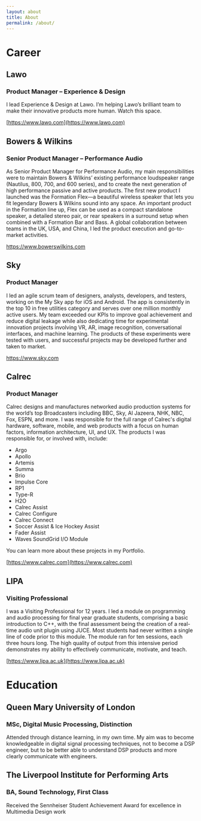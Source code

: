 ```yaml
---
layout: about
title: About
permalink: /about/
---
```


# Career
## Lawo
### Product Manager – Experience & Design

I lead Experience & Design at Lawo. I’m helping Lawo’s brilliant team to make their innovative products more human. Watch this space.

[https://www.lawo.com](https://www.lawo.com)

## Bowers & Wilkins
### Senior Product Manager – Performance Audio

As Senior Product Manager for Performance Audio, my main responsibilities were to maintain Bowers & Wilkins’ existing performance loudspeaker range (Nautilus, 800, 700, and 600 series), and to create the next generation of high performance passive and active products. The first new product I launched was the Formation Flex—a beautiful wireless speaker that lets you fit legendary Bowers & Wilkins sound into any space. An important product in the Formation line up, Flex can be used as a compact standalone speaker, a detailed stereo pair, or rear speakers in a surround setup when combined with a Formation Bar and Bass. A global collaboration between teams in the UK, USA, and China, I led the product execution and go-to-market activities.

[https://www.bowerswilkins.com ](https://www.bowerswilkins.com)

## Sky
### Product Manager

I led an agile scrum team of designers, analysts, developers, and testers, working on the My Sky app for iOS and Android. The app is consistently in the top 10 in free utilities category and serves over one million monthly active users. My team exceeded our KPIs to improve goal achievement and reduce digital leakage while also dedicating time for experimental innovation projects involving VR, AR, image recognition, conversational interfaces, and machine learning. The products of these experiments were tested with users, and successful projects may be developed further and taken to market.

[https://www.sky.com ](https://www.sky.com)

## Calrec
### Product Manager

Calrec designs and manufactures networked audio production systems for the world’s top Broadcasters including BBC, Sky, Al Jazeera, NHK, NBC, Fox, ESPN, and more. I was responsible for the full range of Calrec's digital hardware, software, mobile, and web products with a focus on human factors, information architecture, UI, and UX. The products I was responsible for, or involved with, include:

- Argo
- Apollo
- Artemis
- Summa
- Brio
- Impulse Core
- RP1
- Type-R
- H2O
- Calrec Assist
- Calrec Configure
- Calrec Connect
- Soccer Assist & Ice Hockey Assist
- Fader Assist
- Waves SoundGrid I/O Module

You can learn more about these projects in my Portfolio.

[https://www.calrec.com](https://www.calrec.com)

## LIPA
### Visiting Professional

I was a Visiting Professional for 12 years. I led a module on programming and audio processing for final year graduate students, comprising a basic introduction to C++, with the final assessment being the creation of a real-time audio unit plugin using JUCE. Most students had never written a single line of code prior to this module. The module ran for ten sessions, each three hours long. The high quality of output from this intensive period demonstrates my ability to effectively communicate, motivate, and teach.

[https://www.lipa.ac.uk](https://www.lipa.ac.uk)

# Education

## Queen Mary University of London
### MSc, Digital Music Processing, Distinction

Attended through distance learning, in my own time. My aim was to become knowledgeable in digital signal processing techniques, not to become a DSP engineer, but to be better able to understand DSP products and more clearly communicate with engineers.

## The Liverpool Institute for Performing Arts
### BA, Sound Technology, First Class

Received the Sennheiser Student Achievement Award for excellence in Multimedia Design work
